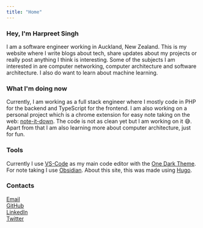 ```yaml
---
title: "Home"
---
```


### Hey, I'm Harpreet Singh
I am a software engineer working in Auckland, New Zealand. This is my website where I write blogs about tech, share updates about my projects or really post anything I think is interesting. Some of the subjects I am interested in are computer networking, computer architecture and software architecture. I also do want to learn about machine learning.

### What I'm doing now
Currently, I am working as a full stack engineer where I mostly code in PHP for the backend and TypeScript for the frontend. I am also working on a personal project which is a chrome extension for easy note taking on the web: [note-it-down](https://github.com/hsingh124/note-it-down). The code is not as clean yet but I am working on it 😅. Apart from that I am also learning more about computer architecture, just for fun.

### Tools
Currently I use [VS-Code](https://code.visualstudio.com/) as my main code editor with the [One Dark Theme](https://marketplace.visualstudio.com/items?itemName=zhuangtongfa.Material-theme).
For note taking I use [Obsidian](https://obsidian.md/).
About this site, this was made using [Hugo](https://gohugo.io/).

### Contacts
[Email](mailto:harpreet@hsingh.dev)\
[GitHub](https://github.com/hsingh124)\
[LinkedIn](https://www.linkedin.com/in/hsingh124/)\
[Twitter](https://twitter.com/_hsinghdev)